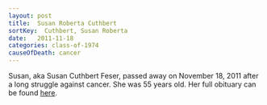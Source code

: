 ```yaml
---
layout: post
title:  Susan Roberta Cuthbert
sortKey:  Cuthbert, Susan Roberta
date:   2011-11-18
categories: class-of-1974
causeOfDeath: cancer
---
```

Susan, aka Susan Cuthbert Feser, passed away on November 18, 2011 after a long struggle against cancer. She was 55 years old. Her full obituary can be found [here](http://tinyurl.com/ndesgqz).

